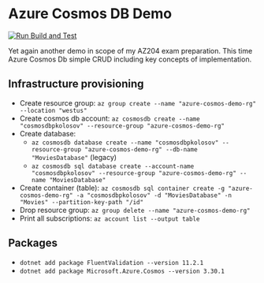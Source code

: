 # Azure Cosmos DB Demo

[![Run Build and Test](https://github.com/kolosovpetro/CosmosDBDemo.AZ204/actions/workflows/run-build-and-test-dotnet.yml/badge.svg)](https://github.com/kolosovpetro/CosmosDBDemo.AZ204/actions/workflows/run-build-and-test-dotnet.yml)

Yet again another demo in scope of my AZ204 exam preparation.
This time Azure Cosmos Db simple CRUD including key concepts of implementation.

## Infrastructure provisioning

- Create resource group: `az group create --name "azure-cosmos-demo-rg" --location "westus"`
- Create cosmos db account: `az cosmosdb create --name "cosmosdbpkolosov" --resource-group "azure-cosmos-demo-rg"`
- Create database: 
  - `az cosmosdb database create --name "cosmosdbpkolosov" --resource-group "azure-cosmos-demo-rg" --db-name "MoviesDatabase"` (legacy)
  - `az cosmosdb sql database create --account-name "cosmosdbpkolosov" --resource-group "azure-cosmos-demo-rg" --name "MoviesDatabase"`
- Create container (table): `az cosmosdb sql container create -g "azure-cosmos-demo-rg" -a "cosmosdbpkolosov" -d "MoviesDatabase" -n "Movies" --partition-key-path "/id"`
- Drop resource group: `az group delete --name "azure-cosmos-demo-rg"`
- Print all subscriptions: `az account list --output table`

## Packages

- `dotnet add package FluentValidation --version 11.2.1`
- `dotnet add package Microsoft.Azure.Cosmos --version 3.30.1`